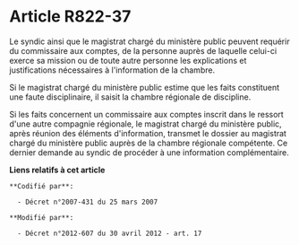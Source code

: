 # Article R822-37

Le syndic ainsi que le magistrat chargé du ministère public peuvent requérir du commissaire aux comptes, de la personne
auprès de laquelle celui-ci exerce sa mission ou de toute autre personne les explications et justifications nécessaires à
l'information de la chambre.

Si le magistrat chargé du ministère public estime que les faits constituent une faute disciplinaire, il saisit la chambre
régionale de discipline.

Si les faits concernent un commissaire aux comptes inscrit dans le ressort d'une autre compagnie régionale, le magistrat
chargé du ministère public, après réunion des éléments d'information, transmet le dossier au magistrat chargé du ministère
public auprès de la chambre régionale compétente. Ce dernier demande au syndic de procéder à une information complémentaire.

**Liens relatifs à cet article**

	**Codifié par**:

	  - Décret n°2007-431 du 25 mars 2007

	**Modifié par**:

	  - Décret n°2012-607 du 30 avril 2012 - art. 17

